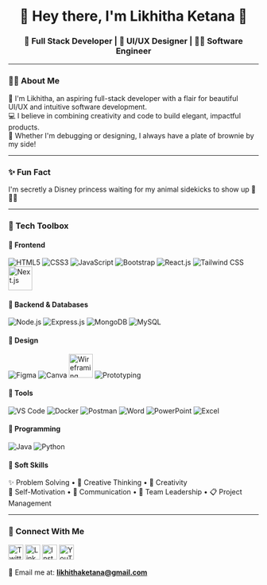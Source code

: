 <h1 align="center">🌷 Hey there, I'm Likhitha Ketana 👋</h1>
<h3 align="center">💖 Full Stack Developer | 🎨 UI/UX Designer | 👩‍💻 Software Engineer</h3>

---

### 💁‍♀️ About Me

💖 I'm Likhitha, an aspiring full-stack developer with a flair for beautiful UI/UX and intuitive software development.  
💻 I believe in combining creativity and code to build elegant, impactful products.  
🍩 Whether I'm debugging or designing, I always have a plate of brownie by my side!

---

### ✨ Fun Fact

I'm secretly a Disney princess waiting for my animal sidekicks to show up 🦊🦜🦄

---

### 🌸 Tech Toolbox

#### 🎀 Frontend
<p>
  <img src="https://img.icons8.com/color/48/html-5--v1.png" title="HTML5"/>
  <img src="https://img.icons8.com/color/48/css3.png" title="CSS3"/>
  <img src="https://img.icons8.com/color/48/javascript--v1.png" title="JavaScript"/>
  <img src="https://img.icons8.com/color/48/bootstrap.png" title="Bootstrap"/>
  <img src="https://img.icons8.com/color/48/react-native.png" title="React.js"/>
  <img src="https://img.icons8.com/color/48/tailwindcss.png" title="Tailwind CSS"/>
  <img src="https://cdn.jsdelivr.net/gh/devicons/devicon/icons/nextjs/nextjs-original.svg" title="Next.js" height="48" />

</p>

#### 🎀 Backend & Databases
<p>
  <img src="https://img.icons8.com/fluency/48/node-js.png" title="Node.js"/>
  <img src="https://img.icons8.com/color/48/express.png" title="Express.js"/>
  <img src="https://img.icons8.com/color/48/mongodb.png" title="MongoDB"/>
  <img src="https://img.icons8.com/color/48/mysql-logo.png" title="MySQL"/>
</p>

#### 🎀 Design
<p>
  <img src="https://img.icons8.com/color/48/figma--v1.png" title="Figma"/>
  <img src="https://img.icons8.com/color/48/canva.png" title="Canva"/>
  <img src="https://img.icons8.com/ios/50/000000/flow-chart.png" title="Wireframing" height="48" />
  <img src="https://img.icons8.com/ios-filled/50/idea.png" title="Prototyping" />
</p>

#### 🎀 Tools
<p>
  <img src="https://img.icons8.com/color/48/visual-studio-code-2019.png" title="VS Code"/>
  <img src="https://img.icons8.com/color/48/docker.png" title="Docker"/>
  <img src="https://img.icons8.com/external-tal-revivo-color-tal-revivo/48/external-postman-is-the-only-complete-api-development-environment-logo-color-tal-revivo.png" title="Postman"/>
  <img src="https://img.icons8.com/color/48/microsoft-word-2019--v1.png" title="Word"/>
  <img src="https://img.icons8.com/color/48/microsoft-powerpoint-2019--v1.png" title="PowerPoint"/>
  <img src="https://img.icons8.com/color/48/microsoft-excel-2019--v1.png" title="Excel"/>
</p>

#### 🎀 Programming
<p>
  <img src="https://img.icons8.com/color/48/java-coffee-cup-logo--v1.png" title="Java"/>
  <img src="https://img.icons8.com/color/48/python--v1.png" title="Python"/>
</p>

#### 🎀 Soft Skills  
✨ Problem Solving • 🎯 Creative Thinking • 🎈 Creativity  
🌟 Self-Motivation • 💬 Communication • 🧠 Team Leadership • 📋 Project Management

---

### 💌 Connect With Me

<p align="left">
  <a href="https://twitter.com/likhithaketana" target="blank"><img src="https://img.icons8.com/color/48/twitter--v1.png" alt="Twitter" height="30"/></a>
  <a href="https://linkedin.com/in/likhitha ketana" target="blank"><img src="https://img.icons8.com/color/48/linkedin.png" alt="LinkedIn" height="30"/></a>
  <a href="https://instagram.com/likhitha_ketana" target="blank"><img src="https://img.icons8.com/color/48/instagram-new--v1.png" alt="Instagram" height="30"/></a>
  <a href="https://www.youtube.com/c/likhithaketana" target="blank"><img src="https://img.icons8.com/color/48/youtube-play.png" alt="YouTube" height="30"/></a>
</p>

📧 Email me at: **likhithaketana@gmail.com**


